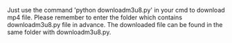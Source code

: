 Just use the command 'python downloadm3u8.py' in your cmd to download mp4 file.
Please remember to enter the folder which contains downloadm3u8.py file in advance.
The downloaded file can be found in the same folder with downloadm3u8.py.

